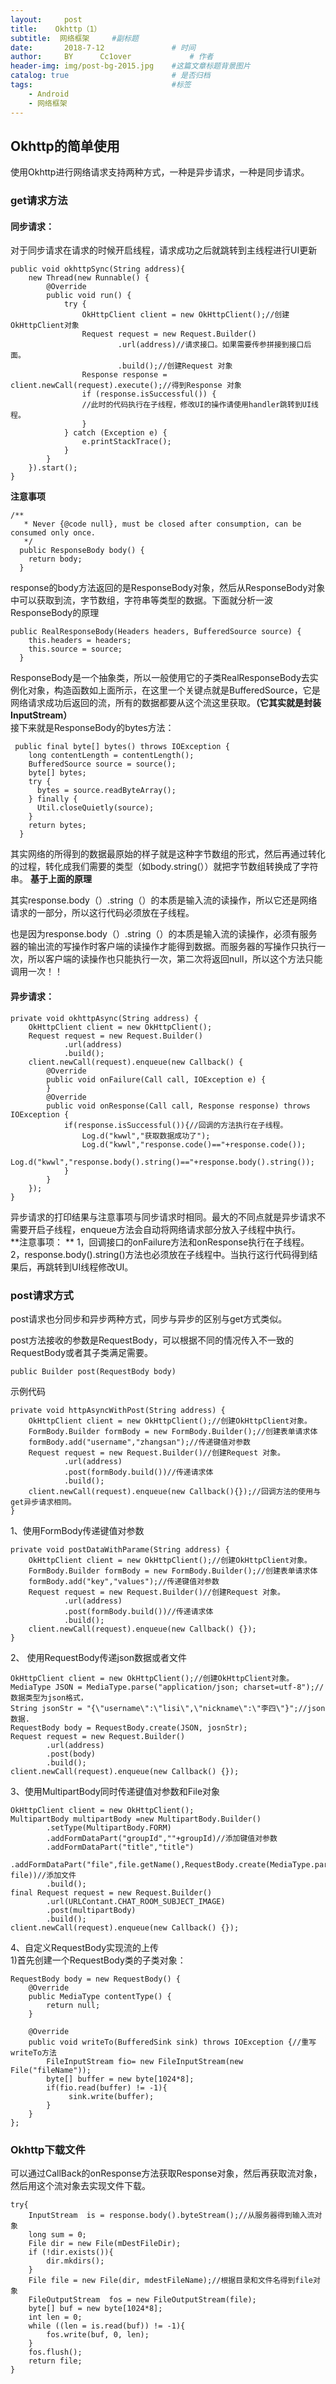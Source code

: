 ```yaml
---
layout:     post   				    
title:    Okhttp（1）  				 
subtitle:  网络框架     #副标题
date:       2018-7-12			   	# 时间
author:     BY 		Cc1over				# 作者
header-img: img/post-bg-2015.jpg 	#这篇文章标题背景图片
catalog: true 						# 是否归档
tags:								#标签
    - Android
    - 网络框架
---
```



## Okhttp的简单使用
使用Okhttp进行网络请求支持两种方式，一种是异步请求，一种是同步请求。<br>

### get请求方法
#### 同步请求：

对于同步请求在请求的时候开启线程，请求成功之后就跳转到主线程进行UI更新

~~~
public void okhttpSync(String address){
    new Thread(new Runnable() {
        @Override
        public void run() {
            try {
                OkHttpClient client = new OkHttpClient();//创建OkHttpClient对象
                Request request = new Request.Builder()
                        .url(address)//请求接口。如果需要传参拼接到接口后面。
                        .build();//创建Request 对象
                Response response = client.newCall(request).execute();//得到Response 对象
                if (response.isSuccessful()) {
                //此时的代码执行在子线程，修改UI的操作请使用handler跳转到UI线程。
                }
            } catch (Exception e) {
                e.printStackTrace();
            }
        }
    }).start();
}
~~~

**注意事项**

~~~
/**
   * Never {@code null}, must be closed after consumption, can be consumed only once.
   */
  public ResponseBody body() {
    return body;
  }
~~~
response的body方法返回的是ResponseBody对象，然后从ResponseBody对象中可以获取到流，字节数组，字符串等类型的数据。下面就分析一波ResponseBody的原理
~~~
public RealResponseBody(Headers headers, BufferedSource source) {
    this.headers = headers;
    this.source = source;
  }
~~~
ResponseBody是一个抽象类，所以一般使用它的子类RealResponseBody去实例化对象，构造函数如上面所示，在这里一个关键点就是BufferedSource，它是网络请求成功后返回的流，所有的数据都要从这个流这里获取。**（它其实就是封装InputStream）**<br>
接下来就是ResponseBody的bytes方法：
~~~
 public final byte[] bytes() throws IOException {
    long contentLength = contentLength();
    BufferedSource source = source();
    byte[] bytes;
    try {
      bytes = source.readByteArray();
    } finally {
      Util.closeQuietly(source);
    }
    return bytes;
  }
~~~
其实网络的所得到的数据最原始的样子就是这种字节数组的形式，然后再通过转化的过程，转化成我们需要的类型（如body.string(））就把字节数组转换成了字符串。
**基于上面的原理**

其实response.body（）.string（）的本质是输入流的读操作，所以它还是网络请求的一部分，所以这行代码必须放在子线程。<br>

也是因为response.body（）.string（）的本质是输入流的读操作，必须有服务器的输出流的写操作时客户端的读操作才能得到数据。而服务器的写操作只执行一次，所以客户端的读操作也只能执行一次，第二次将返回null，所以这个方法只能调用一次！！<br>

#### 异步请求：
~~~
private void okhttpAsync(String address) {
    OkHttpClient client = new OkHttpClient();
    Request request = new Request.Builder()
            .url(address)
            .build();
    client.newCall(request).enqueue(new Callback() {
        @Override
        public void onFailure(Call call, IOException e) {
        }
        @Override
        public void onResponse(Call call, Response response) throws IOException {
            if(response.isSuccessful()){//回调的方法执行在子线程。
                Log.d("kwwl","获取数据成功了");
                Log.d("kwwl","response.code()=="+response.code());
                Log.d("kwwl","response.body().string()=="+response.body().string());
            }
        }
    });
}
~~~
异步请求的打印结果与注意事项与同步请求时相同。最大的不同点就是异步请求不需要开启子线程，enqueue方法会自动将网络请求部分放入子线程中执行。<br>
**注意事项： **
1，回调接口的onFailure方法和onResponse执行在子线程。 
2，response.body().string()方法也必须放在子线程中。当执行这行代码得到结果后，再跳转到UI线程修改UI。
### post请求方式
post请求也分同步和异步两种方式，同步与异步的区别与get方式类似。<br>

post方法接收的参数是RequestBody，可以根据不同的情况传入不一致的RequestBody或者其子类满足需要。

~~~
public Builder post(RequestBody body)
~~~
示例代码

~~~
private void httpAsyncWithPost(String address) {
    OkHttpClient client = new OkHttpClient();//创建OkHttpClient对象。
    FormBody.Builder formBody = new FormBody.Builder();//创建表单请求体
    formBody.add("username","zhangsan");//传递键值对参数
    Request request = new Request.Builder()//创建Request 对象。
            .url(address)
            .post(formBody.build())//传递请求体
            .build();
    client.newCall(request).enqueue(new Callback(){});//回调方法的使用与get异步请求相同。
}
~~~
1、使用FormBody传递键值对参数

~~~
private void postDataWithParame(String address) {
    OkHttpClient client = new OkHttpClient();//创建OkHttpClient对象。
    FormBody.Builder formBody = new FormBody.Builder();//创建表单请求体
    formBody.add("key","values");//传递键值对参数
    Request request = new Request.Builder()//创建Request 对象。
            .url(address)
            .post(formBody.build())//传递请求体
            .build();
    client.newCall(request).enqueue(new Callback() {});
}
~~~
2、 使用RequestBody传递json数据或者文件

~~~
OkHttpClient client = new OkHttpClient();//创建OkHttpClient对象。
MediaType JSON = MediaType.parse("application/json; charset=utf-8");//数据类型为json格式，
String jsonStr = "{\"username\":\"lisi\",\"nickname\":\"李四\"}";//json数据.
RequestBody body = RequestBody.create(JSON, josnStr);
Request request = new Request.Builder()
        .url(address)
        .post(body)
        .build();
client.newCall(request).enqueue(new Callback() {});
~~~
3、使用MultipartBody同时传递键值对参数和File对象

~~~
OkHttpClient client = new OkHttpClient();
MultipartBody multipartBody =new MultipartBody.Builder()
        .setType(MultipartBody.FORM)
        .addFormDataPart("groupId",""+groupId)//添加键值对参数
        .addFormDataPart("title","title")
        .addFormDataPart("file",file.getName(),RequestBody.create(MediaType.parse("file/*"), file))//添加文件
        .build();
final Request request = new Request.Builder()
        .url(URLContant.CHAT_ROOM_SUBJECT_IMAGE)
        .post(multipartBody)
        .build();
client.newCall(request).enqueue(new Callback() {});
~~~
4、自定义RequestBody实现流的上传<br>
1)首先创建一个RequestBody类的子类对象：

~~~
RequestBody body = new RequestBody() {
    @Override
    public MediaType contentType() {
        return null;
    }

    @Override
    public void writeTo(BufferedSink sink) throws IOException {//重写writeTo方法
        FileInputStream fio= new FileInputStream(new File("fileName"));
        byte[] buffer = new byte[1024*8];
        if(fio.read(buffer) != -1){
             sink.write(buffer);
        }
    }
};
~~~
### Okhttp下载文件
可以通过CallBack的onResponse方法获取Response对象，然后再获取流对象，然后用这个流对象去实现文件下载。

~~~
try{
    InputStream  is = response.body().byteStream();//从服务器得到输入流对象
    long sum = 0;
    File dir = new File(mDestFileDir);
    if (!dir.exists()){
        dir.mkdirs();
    }
    File file = new File(dir, mdestFileName);//根据目录和文件名得到file对象
    FileOutputStream  fos = new FileOutputStream(file);
    byte[] buf = new byte[1024*8];
    int len = 0;
    while ((len = is.read(buf)) != -1){
        fos.write(buf, 0, len);
    }
    fos.flush();
    return file;
}
~~~